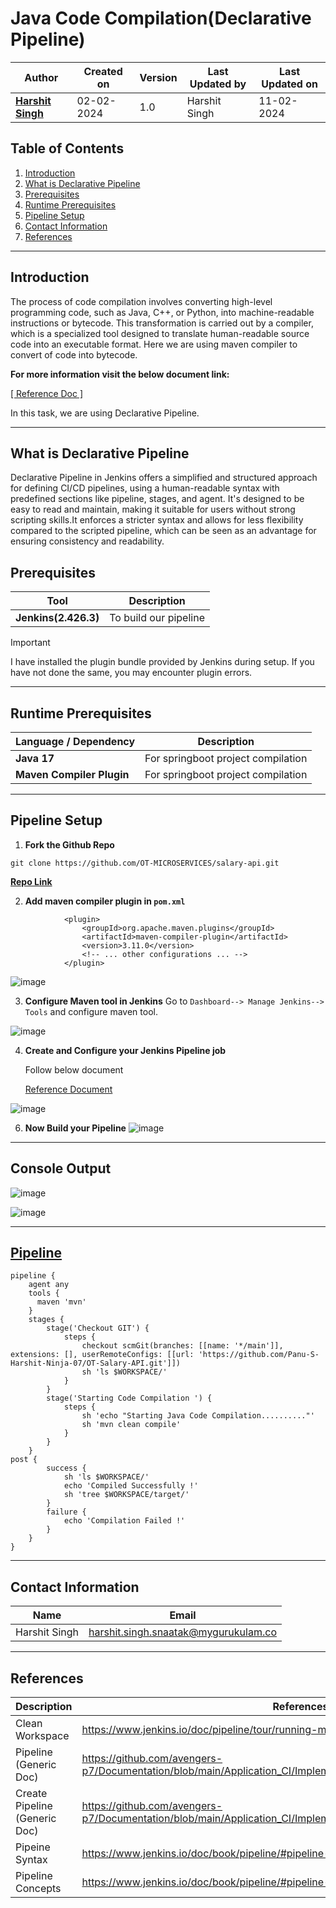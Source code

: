 # Java Code Compilation(Declarative Pipeline)

| Author                                                           | Created on  | Version    | Last Updated by | Last Updated on |
| ---------------------------------------------------------------- | ----------- | ---------- | --------------- | --------------- |
| **[Harshit Singh](https://github.com/Panu-S-Harshit-Ninja-07)**  | 02-02-2024  | 1.0        | Harshit Singh   | 11-02-2024      |


## Table  of Contents

1. [Introduction](#Introduction)
2. [What is Declarative Pipeline](#What-is-Declarative-Pipeline)
3. [Prerequisites](#Prerequisites)
4. [Runtime Prerequisites](#Runtime-Prerequisites)
5. [Pipeline Setup](#Pipeline-Setup)
6. [Contact Information](#Contact-Information)
7. [References](#References)
***

## Introduction 

The process of code compilation involves converting high-level programming code, such as Java, C++, or Python, into machine-readable instructions or bytecode. This transformation is carried out by a compiler, which is a specialized tool designed to translate human-readable source code into an executable format.
Here we are using maven compiler to convert of code into  bytecode.

**For more information visit the below document link:**

[\[ Reference Doc \]](https://github.com/avengers-p7/Documentation/blob/main/Application_CI/Design/03-%20Java%20CI%20checks/Code%20Complication.md)

In this task, we are using Declarative Pipeline.
***
## What is Declarative Pipeline

Declarative Pipeline in Jenkins offers a simplified and structured approach for defining CI/CD pipelines, using a human-readable syntax with predefined sections like pipeline, stages, and agent. It's designed to be easy to read and maintain, making it suitable for users without strong scripting skills.It enforces a stricter syntax and allows for less flexibility compared to the scripted pipeline, which can be seen as an advantage for ensuring consistency and readability.

## Prerequisites

| Tool | Description |
| ---- | ----------- |
| **Jenkins(2.426.3)** | To build our pipeline |

> [!Important]
> I have installed the plugin bundle provided by Jenkins during setup. If you have not done the same, you may encounter plugin errors.

***
## Runtime Prerequisites

|Language / Dependency|Description|
|-------|-------|
| **Java 17** | For springboot project compilation | 
| **Maven Compiler Plugin** | For springboot project compilation |
***
## Pipeline Setup
1. **Fork the Github Repo**
```shell
git clone https://github.com/OT-MICROSERVICES/salary-api.git
```
[**Repo Link**](https://github.com/OT-MICROSERVICES/salary-api)

2. **Add maven compiler plugin in `pom.xml`**   
```shell
			<plugin>
				<groupId>org.apache.maven.plugins</groupId>
				<artifactId>maven-compiler-plugin</artifactId>
				<version>3.11.0</version>
				<!-- ... other configurations ... -->
			</plugin>
```
![image](https://github.com/avengers-p7/Documentation/assets/156056444/5375b03d-718e-4ef3-a79a-b7a035a9956e)

3. **Configure Maven tool in Jenkins**
Go to `Dashboard--> Manage Jenkins--> Tools` and configure maven tool.

![image](https://github.com/avengers-p7/Documentation/assets/156056444/d9ff8a0d-900a-4e4b-ac68-34507ef3348b)

4. **Create and Configure your Jenkins Pipeline job**

	Follow below document

	[Reference Document](https://github.com/avengers-p7/Documentation/blob/main/Application_CI/Implementation/GenericDoc/pipelinePOC.md)

![image](https://github.com/avengers-p7/Documentation/assets/156056444/3b8bd90c-bc4f-47bd-8aea-380275a4fbf6)

6. **Now Build your Pipeline**
![image](https://github.com/avengers-p7/Documentation/assets/156056444/53deb6b1-a9a1-4e5b-83da-c64a93becfb0)
***
## Console Output
![image](https://github.com/avengers-p7/Documentation/assets/156056444/cbd74086-602f-45af-8cb8-61e2ec2ba2ae)

![image](https://github.com/avengers-p7/Documentation/assets/156056444/33b3f5e3-cc47-4035-b25f-1016eea09c97)
***
## [Pipeline](https://github.com/avengers-p7/Jenkinsfile/blob/main/Declarative%20Pipeline/Java/CodeCompilation/Jenkinsfile)

```shell
pipeline {
    agent any
    tools {
      maven 'mvn'
    }
    stages {
        stage('Checkout GIT') {
            steps {
                checkout scmGit(branches: [[name: '*/main']], extensions: [], userRemoteConfigs: [[url: 'https://github.com/Panu-S-Harshit-Ninja-07/OT-Salary-API.git']])
                sh 'ls $WORKSPACE/'
            }
        }
        stage('Starting Code Compilation ') {
            steps {
                sh 'echo "Starting Java Code Compilation.........."'
                sh 'mvn clean compile'
            }
        }
    }
post { 
        success { 
            sh 'ls $WORKSPACE/'
            echo 'Compiled Successfully !'
            sh 'tree $WORKSPACE/target/'
        }
        failure { 
            echo 'Compilation Failed !'
        }
    }
}
```

***

## Contact Information

|     Name         | Email  |
| -----------------| ------------------------------------ |
| Harshit Singh    | harshit.singh.snaatak@mygurukulam.co |
***

## References

| Description                                   | References  
| --------------------------------------------  | -------------------------------------------------|
| Clean Workspace | https://www.jenkins.io/doc/pipeline/tour/running-multiple-steps/#finishing-up |
| Pipeline (Generic Doc) | https://github.com/avengers-p7/Documentation/blob/main/Application_CI/Implementation/GenericDoc/jenkinsPipeline.md |
| Create Pipeline (Generic Doc)| https://github.com/avengers-p7/Documentation/blob/main/Application_CI/Implementation/GenericDoc/pipelinePOC.md |
| Pipeine Syntax | https://www.jenkins.io/doc/book/pipeline/#pipeline-syntax-overview |
| Pipeline Concepts | https://www.jenkins.io/doc/book/pipeline/#pipeline-concepts |
